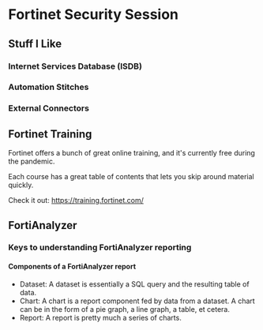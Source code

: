 # Fortinet Security Session

## Stuff I Like

### Internet Services Database (ISDB)

### Automation Stitches

### External Connectors

## Fortinet Training

Fortinet offers a bunch of great online training, and it's currently free during the pandemic.

Each course has a great table of contents that lets you skip around material quickly.

Check it out: https://training.fortinet.com/

## FortiAnalyzer

### Keys to understanding FortiAnalyzer reporting

#### Components of a FortiAnalyzer report

* Dataset: A dataset is essentially a SQL query and the resulting table of data.
* Chart: A chart is a report component fed by data from a dataset. A chart can be in the form of a pie graph, a line graph, a table, et cetera.
* Report: A report is pretty much a series of charts.